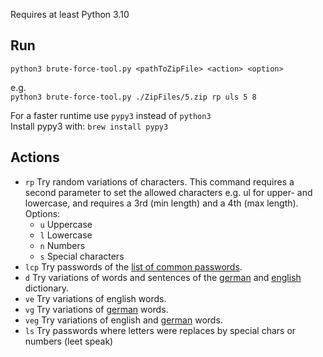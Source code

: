 Requires at least Python 3.10

## Run

`python3 brute-force-tool.py <pathToZipFile> <action> <option>`

e.g.  
`python3 brute-force-tool.py ./ZipFiles/5.zip rp uls 5 8`

For a faster runtime use `pypy3` instead of `python3`  
Install pypy3 with: `brew install pypy3`

## Actions
* `rp`   Try random variations of characters. This command requires a second parameter to set the allowed characters e.g. ul for upper- and lowercase, and requires a 3rd (min length) and a 4th (max length).  
    Options:
    * `u` Uppercase
    * `l` Lowercase
    * `n` Numbers
    * `s` Special characters
* `lcp`  Try passwords of the [list of common passwords](https://github.com/danielmiessler/SecLists/blob/master/Passwords/Common-Credentials/10-million-password-list-top-1000000.txt).
* `d`  Try variations of words and sentences of the [german](https://gist.github.com/MarvinJWendt/2f4f4154b8ae218600eb091a5706b5f4) and [english](https://github.com/dwyl/english-words/blob/master/words_alpha.zip) dictionary.
* `ve` Try variations of english words.
* `vg` Try variations of [german](https://raw.githubusercontent.com/davidak/wortliste/master/wortliste.txt) words.
* `veg` Try variations of english and [german](https://raw.githubusercontent.com/davidak/wortliste/master/wortliste.txt) words.
* `ls`  Try passwords where letters were replaces by special chars or numbers (leet speak)

